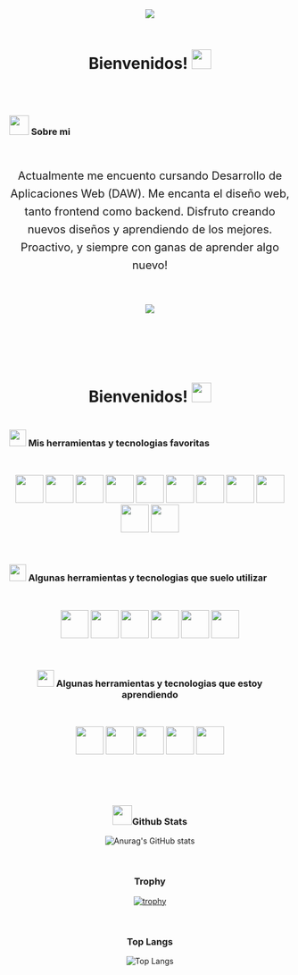 <div align="center"><img src="./assets/images/Banner Github.svg"/></div>
<br>
<h1 align="center"><b>Bienvenidos!</b> <img src="https://media.giphy.com/media/hvRJCLFzcasrR4ia7z/giphy.gif" width="35"></h1>
<br>
<br>
<div style="display: flex; gap: 0.5rem;" align="center"><h3> <picture><img src = "https://i.giphy.com/media/v1.Y2lkPTc5MGI3NjExY3YwZjc2MWJsZ2FjaWt5dDJ5Z2g3ZXM0MWtsanZkZnozbzRidjNpYSZlcD12MV9pbnRlcm5hbF9naWZfYnlfaWQmY3Q9cw/3FvaG9XbBRbLtdaUUP/giphy.gif" width = 35px></picture> <b> Sobre mi </b></h3> </div>
<br>
<div style="font-size: 20px; line-height: 1.6;" align="center">
  <p> Actualmente me encuento cursando Desarrollo de Aplicaciones Web (DAW). Me encanta el diseño web, tanto frontend como backend. Disfruto creando nuevos diseños y aprendiendo de los mejores. Proactivo, y siempre con ganas de aprender algo nuevo!</p>
</div>
<br>
<br>
<div align="center">
<a href="https://www.instagram.com/davidvillardd/"><img src="https://img.shields.io/badge/instagram%20@davidvillardd-DD2476?style=for-the-badge&logo=instagram&logoColor=white"/></a>
</div>
<br>
<br>
<br>
<br>
<br>
<h1 align="center"><b>Bienvenidos!</b> <img src="https://media.giphy.com/media/hvRJCLFzcasrR4ia7z/giphy.gif" width="35"></h1>
<div style="display: flex; gap: 0.5rem;" align="center"><h3> <picture><img src="https://media2.giphy.com/media/QssGEmpkyEOhBCb7e1/giphy.gif?cid=ecf05e47a0n3gi1bfqntqmob8g9aid1oyj2wr3ds3mg700bl&rid=giphy.gif" width ="30"></picture> <b> Mis herramientas y tecnologias favoritas </b></h3> </div>
<br>
<p align="center" style="text-align: center;">
  <code><img height="50" src="https://skillicons.dev/icons?i=git"></code>
  <code><img height="50" src="https://skillicons.dev/icons?i=docker"></code>
  <code><img height="50" src="https://skillicons.dev/icons?i=css"></code>
  <code><img height="50" src="https://skillicons.dev/icons?i=html"></code>
  <code><img height="50" src="https://skillicons.dev/icons?i=mysql"></code>
  <code><img height="50" src="https://skillicons.dev/icons?i=vscode"></code>
  <code><img height="50" src="https://skillicons.dev/icons?i=tailwind"></code>
  <code><img height="50" src="https://skillicons.dev/icons?i=astro"></code>
  <code><img height="50" src="https://skillicons.dev/icons?i=wordpress"></code>
  <code><img height="50" src="https://skillicons.dev/icons?i=netlify"></code>
  <code><img height="50" src="https://skillicons.dev/icons?i=obsidian"></code>
</p>
<br>
<div style="display: flex; gap: 0.5rem;" align="center"><h3> <picture><img src="https://media.giphy.com/media/v1.Y2lkPTc5MGI3NjExaWY3eTBlemhsOGZvenhjMHNzajYwMmludHVsMndyMzdrOTFibHlmMiZlcD12MV9pbnRlcm5hbF9naWZfYnlfaWQmY3Q9cw/h1QmJxwoCr19BtTkGt/giphy.gif" width ="30"></picture> <b> Algunas herramientas y tecnologias que suelo utilizar </b></h3> </div>
<br>
<p align="center" style="text-align: center;">
<code><img height="50" src="https://skillicons.dev/icons?i=vue"></code>
<code><img height="50" src="https://skillicons.dev/icons?i=php"></code>
<code><img height="50" src="https://skillicons.dev/icons?i=vscode"></code>
<code><img height="50" src="https://skillicons.dev/icons?i=tailwind"></code>
<code><img height="50" src="https://skillicons.dev/icons?i=bootstrap"></code>
<code><img height="50" src="https://skillicons.dev/icons?i=java"></code>
</p>
<br>
<div style="display: flex; gap: 0.5rem;" align="center"><h3> <picture><img src="https://media.giphy.com/media/v1.Y2lkPTc5MGI3NjExaWY3eTBlemhsOGZvenhjMHNzajYwMmludHVsMndyMzdrOTFibHlmMiZlcD12MV9pbnRlcm5hbF9naWZfYnlfaWQmY3Q9cw/h1QmJxwoCr19BtTkGt/giphy.gif" width ="30"></picture> <b> Algunas herramientas y tecnologias que estoy aprendiendo </b></h3> </div>
<br>
<p align="center" style="text-align: center;">
<code><img height="50" src="https://skillicons.dev/icons?i=react"></code>
<code><img height="50" src="https://skillicons.dev/icons?i=py"></code>
<code><img height="50" src="https://skillicons.dev/icons?i=js"></code>
<code><img height="50" src="https://skillicons.dev/icons?i=express"></code>
<code><img height="50" src="https://skillicons.dev/icons?i=django"></code>
</p>
<br>
<br>
<br>

<h3 align="center"><img src="https://media.giphy.com/media/iY8CRBdQXODJSCERIr/giphy.gif" width="35">Github Stats</h3>
<div align="center">

![Anurag's GitHub stats](https://github-readme-stats.vercel.app/api?username=davidvillard&show_icons=true&theme=tokyonight)

</div>
<br><h3 align="center">Trophy</h3>
<div align="center">

[![trophy](https://github-profile-trophy.vercel.app/?username=davidvillard&theme=dracula)](https://github.com/ryo-ma/github-profile-trophy)

</div>
<br><h3 align="center">Top Langs</h3>
<div align="center">

![Top Langs](https://github-readme-stats.vercel.app/api/top-langs/?username=davidvillard&theme=radical&title_color=8E2DE2&text_color=fff)

</div>

